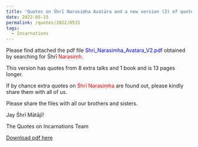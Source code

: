 ```yaml
---
title: 'Quotes on Śhrī Narasiṃha Avatāra and a new version (2) of quotes on Śhrī Vāmana Avatāra'
date: 2022-05-15
permalink: /quotes/2022/0515
tags:
  - Incarnations
---
```


Please find attached the pdf file <font color="blue">Shri_Narasimha_Avatara_V2.pdf</font> obtained by searching for Śhrī <font color="red">Narasiṃh</font>.   

This version has quotes from 8 extra talks and 1 book and is 13 pages longer. 

If by chance extra quotes on <font color="red">Śhrī Narasiṃha</font> are found out, please kindly share them with all of us. 

Please share the files with all our brothers and sisters.

Jay Śhrī Mātājī!  

The Quotes on Incarnations Team  

[Download pdf here](http://seven-teams.github.io/files/Shri_Narasimha_Avatara_V2.pdf)